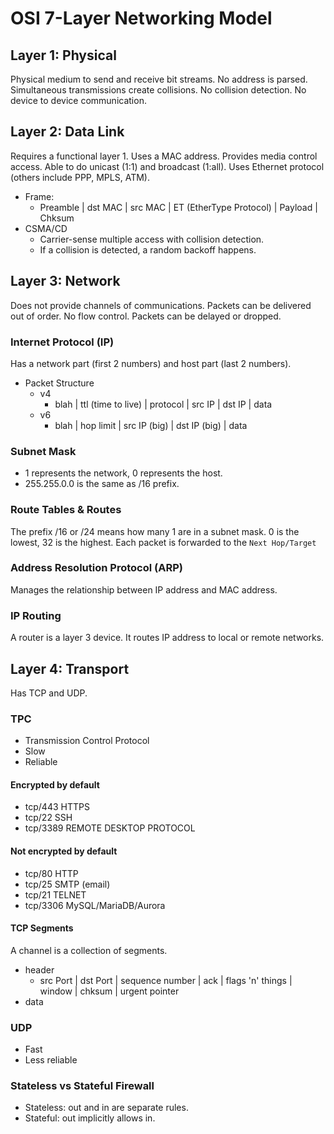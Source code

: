 # OSI 7-Layer Networking Model

## Layer 1: Physical

Physical medium to send and receive bit streams. No address is parsed.
Simultaneous transmissions create collisions. No collision detection. No device
to device communication.



## Layer 2: Data Link

Requires a functional layer 1. Uses a MAC address. Provides media control
access. Able to do unicast (1:1) and broadcast (1:all). Uses Ethernet protocol
(others include PPP, MPLS, ATM).

- Frame:
    - Preamble | dst MAC | src MAC | ET (EtherType Protocol) | Payload | Chksum
- CSMA/CD
    - Carrier-sense multiple access with collision detection.
    - If a collision is detected, a random backoff happens.


## Layer 3: Network

Does not provide channels of communications. Packets can be delivered out of
order. No flow control. Packets can be delayed or dropped.

### Internet Protocol (IP)

Has a network part (first 2 numbers) and host part (last 2 numbers).

- Packet Structure
    - v4
        - blah | ttl (time to live) | protocol | src IP | dst IP | data
    - v6
        - blah | hop limit | src IP (big) | dst IP (big) | data


### Subnet Mask
- 1 represents the network, 0 represents the host.
- 255.255.0.0 is the same as /16 prefix.


### Route Tables & Routes

The prefix /16 or /24 means how many 1 are in a subnet mask.  0 is the lowest,
32 is the highest. Each packet is forwarded to the `Next Hop/Target`


### Address Resolution Protocol (ARP)

Manages the relationship between IP address and MAC address.


### IP Routing

A router is a layer 3 device. It routes IP address to local or remote networks.


## Layer 4: Transport

Has TCP and UDP.

### TPC
- Transmission Control Protocol
- Slow
- Reliable

#### Encrypted by default
- tcp/443 HTTPS
- tcp/22 SSH
- tcp/3389 REMOTE DESKTOP PROTOCOL


#### Not encrypted by default
- tcp/80 HTTP
- tcp/25 SMTP (email)
- tcp/21 TELNET
- tcp/3306 MySQL/MariaDB/Aurora


#### TCP Segments

A channel is a collection of segments.

- header
    - src Port | dst Port | sequence number | ack | flags 'n' things | window | chksum | urgent pointer
- data


### UDP
- Fast
- Less reliable


### Stateless vs Stateful Firewall
- Stateless: out and in are separate rules.
- Stateful: out implicitly allows in.
